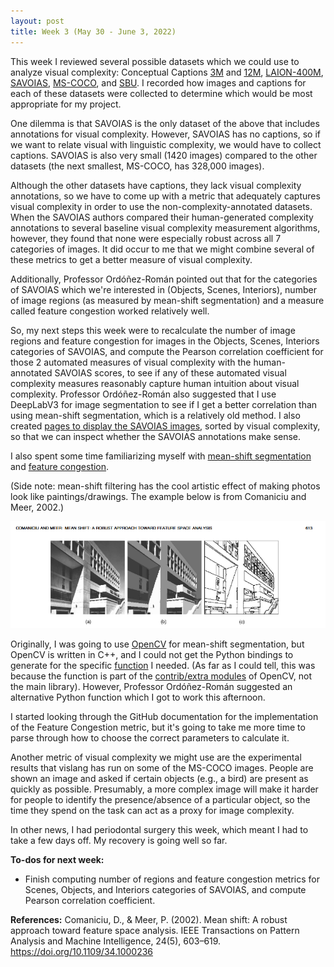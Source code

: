 ```yaml
---
layout: post
title: Week 3 (May 30 - June 3, 2022)
---
```


This week I reviewed several possible datasets which we could use to
analyze visual complexity: Conceptual Captions 
[3M](https://github.com/google-research-datasets/conceptual-captions) and 
[12M](https://github.com/google-research-datasets/conceptual-12m), 
[LAION-400M](https://laion.ai/laion-400-open-dataset/),
[SAVOIAS](https://github.com/esaraee/Savoias-Dataset),
[MS-COCO](https://cocodataset.org/#home), and 
[SBU](https://www.cs.rice.edu/~vo9/sbucaptions/). I recorded 
how images and captions for each of these datasets were collected to determine
which would be most appropriate for my project.

One dilemma is that SAVOIAS is the only dataset of the above that includes
annotations for visual complexity. However, SAVOIAS has no captions, so if
we want to relate visual with linguistic complexity, we would have to
collect captions. SAVOIAS is also very small (1420 images) compared to the
other datasets (the next smallest, MS-COCO, has 328,000 images).

Although the other datasets have captions, they lack visual complexity 
annotations, so we have to come up with a metric that adequately captures
visual complexity in order to use the non-complexity-annotated datasets. 
When the SAVOIAS authors compared their human-generated
complexity annotations to several baseline visual complexity measurement
algorithms, however, they found that none were especially robust across
all 7 categories of images. It did occur to me that we might combine several
of these metrics to get a better measure of visual complexity.

Additionally, Professor Ordóñez-Román pointed out that for the categories of 
SAVOIAS which we're interested in (Objects, Scenes, Interiors), number of
image regions (as measured by mean-shift segmentation) and a measure called
feature congestion worked relatively well.

So, my next steps this week were to recalculate the number of image regions 
and feature congestion for images in the Objects, Scenes, Interiors categories
of SAVOIAS, and compute the Pearson correlation coefficient for those 2 
automated measures of visual complexity with the human-annotated SAVOIAS 
scores, to see if any of these automated visual complexity measures reasonably
capture human intuition about visual complexity. Professor Ordóñez-Román also
suggested that I use DeepLabV3 for image segmentation to see if I get a better
correlation than using mean-shift segmentation, which is a relatively old
method. I also created 
[pages to display the SAVOIAS images](https://emlinking.github.io/savoias/), 
sorted by visual complexity, so that we can inspect whether the SAVOIAS 
annotations make sense.

I also spent some time familiarizing myself with 
[mean-shift segmentation](http://ieeexplore.ieee.org/document/1000236/) and
[feature congestion](http://jov.arvojournals.org/article.aspx?doi=10.1167/7.2.17).

(Side note: mean-shift filtering has the cool artistic effect of making photos look like
paintings/drawings. The example below is from Comaniciu and Meer, 2002.)

![A mean-shift segmented image and the resulting region boundaries, from Comaniciu and Meer 2002](/images/meanshift.png)

Originally, I was going to use [OpenCV](https://opencv.org/) for mean-shift
segmentation, but OpenCV is written in C++, and I could not get the Python bindings 
to generate for the specific
[function](https://docs.opencv.org/4.5.5/d0/d05/group__cudaimgproc.html#ga70ed80533a448829dc48cf22b1845c16)
I needed. (As far as I could tell, this was because the function
is part of the [contrib/extra modules](https://pypi.org/project/opencv-python/)
 of OpenCV, not the main library). However, Professor Ordóñez-Román suggested
an alternative Python function which I got to work this afternoon.

I started looking through the GitHub documentation for the implementation of
the Feature Congestion metric, but it's going to take me more time to
parse through how to choose the correct parameters to calculate it.

Another metric of visual complexity we might use are the experimental
results that vislang has run on some of the MS-COCO images. People are 
shown an image and asked if certain objects (e.g., a bird) are present
as quickly as possible.
Presumably, a more complex image will make it harder for people to
identify the presence/absence of a particular object, so the time they
spend on the task can act as a proxy for image complexity.

In other news, I had periodontal surgery this week, which meant I had to take a few days off.
My recovery is going well so far. 

**To-dos for next week:**
- Finish computing number of regions and feature congestion metrics for
Scenes, Objects, and Interiors categories of SAVOIAS, and compute
Pearson correlation coefficient.

**References:**
Comaniciu, D., & Meer, P. (2002). Mean shift: A robust approach toward feature space analysis. 
IEEE Transactions on Pattern Analysis and Machine Intelligence, 24(5), 603–619. https://doi.org/10.1109/34.1000236
